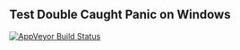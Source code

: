## Test Double Caught Panic on Windows

[![AppVeyor Build Status](https://ci.appveyor.com/api/projects/status/github/wagenet/rust_panic_test?branch=master&svg=true)](https://ci.appveyor.com/project/wagenet/rust_panic_test)